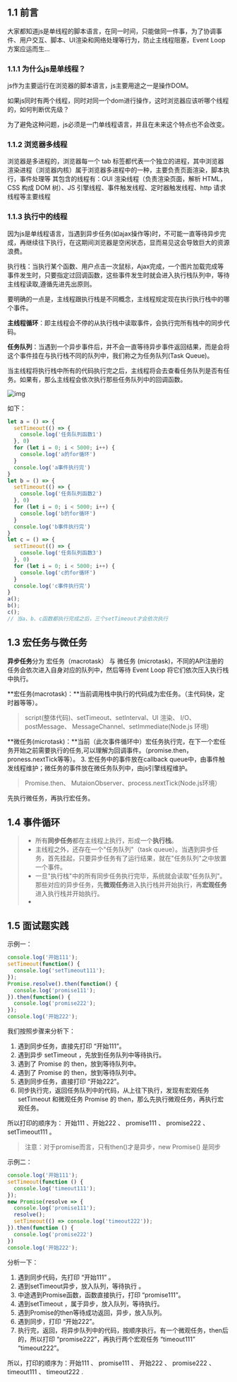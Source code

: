 ## 1.1 前言

大家都知道js是单线程的脚本语言，在同一时间，只能做同一件事，为了协调事件、用户交互、脚本、UI渲染和网络处理等行为，防止主线程阻塞，Event Loop方案应运而生...

### 1.1.1 为什么js是单线程？

js作为主要运行在浏览器的脚本语言，js主要用途之一是操作DOM。

如果js同时有两个线程，同时对同一个dom进行操作，这时浏览器应该听哪个线程的，如何判断优先级？

为了避免这种问题，js必须是一门单线程语言，并且在未来这个特点也不会改变。

### 1.1.2 浏览器多线程

浏览器是多进程的，浏览器每一个 tab 标签都代表一个独立的进程，其中浏览器渲染进程（浏览器内核）属于浏览器多进程中的一种，主要负责页面渲染，脚本执行，事件处理等
其包含的线程有：GUI 渲染线程（负责渲染页面，解析 HTML，CSS 构成 DOM 树）、JS 引擎线程、事件触发线程、定时器触发线程、http 请求线程等主要线程

### 1.1.3 执行中的线程

因为js是单线程语言，当遇到异步任务(如ajax操作等)时，不可能一直等待异步完成，再继续往下执行，在这期间浏览器是空闲状态，显而易见这会导致巨大的资源浪费。

执行栈：当执行某个函数、用户点击一次鼠标，Ajax完成，一个图片加载完成等事件发生时，只要指定过回调函数，这些事件发生时就会进入执行栈队列中，等待主线程读取,遵循先进先出原则。

要明确的一点是，主线程跟执行栈是不同概念，主线程规定现在执行执行栈中的哪个事件。

**主线程循环**：即主线程会不停的从执行栈中读取事件，会执行完所有栈中的同步代码。

**任务队列**：当遇到一个异步事件后，并不会一直等待异步事件返回结果，而是会将这个事件挂在与执行栈不同的队列中，我们称之为任务队列(Task Queue)。

当主线程将执行栈中所有的代码执行完之后，主线程将会去查看任务队列是否有任务。如果有，那么主线程会依次执行那些任务队列中的回调函数。

![img](https://pic4.zhimg.com/80/v2-1337770fcc29d10325ee4eb127496fff_720w.jpg)





如下：

```js
let a = () => {
  setTimeout(() => {
    console.log('任务队列函数1')
  }, 0)
  for (let i = 0; i < 5000; i++) {
    console.log('a的for循环')
  }
  console.log('a事件执行完')
}
let b = () => {
  setTimeout(() => {
    console.log('任务队列函数2')
  }, 0)
  for (let i = 0; i < 5000; i++) {
    console.log('b的for循环')
  }
  console.log('b事件执行完')
}
let c = () => {
  setTimeout(() => {
    console.log('任务队列函数3')
  }, 0)
  for (let i = 0; i < 5000; i++) {
    console.log('c的for循环')
  }
  console.log('c事件执行完')
}
a();
b();
c();
// 当a、b、c函数都执行完成之后，三个setTimeout才会依次执行
```



## 1.3 宏任务与微任务



**异步任务**分为 宏任务（macrotask） 与 微任务 (microtask)，不同的API注册的任务会依次进入自身对应的队列中，然后等待 Event Loop 将它们依次压入执行栈中执行。

**宏任务(macrotask)：**当前调用栈中执行的代码成为宏任务。（主代码快，定时器等等）。 

> script(整体代码)、setTimeout、setInterval、UI 渲染、 I/O、postMessage、 MessageChannel、setImmediate(Node.js 环境)

**微任务(microtask)：**当前（此次事件循环中）宏任务执行完，在下一个宏任务开始之前需要执行的任务,可以理解为回调事件。（promise.then，proness.nextTick等等）。 3. 宏任务中的事件放在callback queue中，由事件触发线程维护；微任务的事件放在微任务队列中，由js引擎线程维护。

> Promise.then、 MutaionObserver、process.nextTick(Node.js环境）

先执行微任务，再执行宏任务。



## 1.4 事件循环

> - 所有**同步任务**都在主线程上执行，形成一个**执行栈**。
>- 主线程之外，还存在一个"任务队列"（task queue）。当遇到异步任务，首先挂起，只要异步任务有了运行结果，就在"任务队列"之中放置一个事件。
> - 一旦"执行栈"中的所有同步任务执行完毕，系统就会读取"任务队列"。那些对应的异步任务，先**微观任务**进入执行栈并开始执行，再**宏观任务**进入执行栈并开始执行。
>- 



## 1.5 面试题实践

示例一：

```js
console.log('开始111');
setTimeout(function() {
  console.log('setTimeout111');
});
Promise.resolve().then(function() {
  console.log('promise111');
}).then(function() {
  console.log('promise222');
});
console.log('开始222');
```

我们按照步骤来分析下：

1. 遇到同步任务，直接先打印 “开始111”。
2. 遇到异步 setTimeout ，先放到任务队列中等待执行。
3. 遇到了 Promise 的 then，放到等待队列中。
4. 遇到了 Promise 的 then，放到等待队列中。
5. 遇到同步任务，直接打印 “开始222”。
6. 同步执行完，返回任务队列中的代码，从上往下执行，发现有宏观任务 setTimeout 和微观任务 Promise 的 then，那么先执行微观任务，再执行宏观任务。

所以打印的顺序为： 开始111 、开始222 、 promise111 、 promise222 、 setTimeout111 。

> 注意：对于promise而言，只有then()才是异步，new Promise() 是同步

示例二：

```js
console.log('开始111');
setTimeout(function () {
  console.log('timeout111');
});
new Promise(resolve => {
  console.log('promise111');
  resolve();
  setTimeout(() => console.log('timeout222'));
}).then(function () {
  console.log('promise222')
})
console.log('开始222');
```

分析一下：

1. 遇到同步代码，先打印 “开始111” 。
2. 遇到setTimeout异步，放入队列，等待执行 。
3. 中途遇到Promise函数，函数直接执行，打印 “promise111”。
4. 遇到setTimeout ，属于异步，放入队列，等待执行。
5. 遇到Promise的then等待成功返回，异步，放入队列。
6. 遇到同步，打印 “开始222”。
7. 执行完，返回，将异步队列中的代码，按顺序执行。有一个微观任务，then后的，所以打印 “promise222”，再执行两个宏观任务 “timeout111” “timeout222”。

所以，打印的顺序为：开始111 、 promise111 、 开始222 、 promise222 、 timeout111 、 timeout222 .











